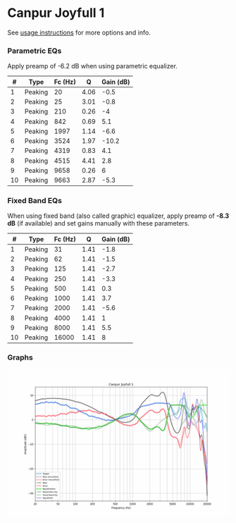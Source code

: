 # Canpur Joyfull 1
See [usage instructions](https://github.com/jaakkopasanen/AutoEq#usage) for more options and info.

### Parametric EQs
Apply preamp of -6.2 dB when using parametric equalizer.

|   # | Type    |   Fc (Hz) |    Q |   Gain (dB) |
|-----|---------|-----------|------|-------------|
|   1 | Peaking |        20 | 4.06 |        -0.5 |
|   2 | Peaking |        25 | 3.01 |        -0.8 |
|   3 | Peaking |       210 | 0.26 |        -4   |
|   4 | Peaking |       842 | 0.69 |         5.1 |
|   5 | Peaking |      1997 | 1.14 |        -6.6 |
|   6 | Peaking |      3524 | 1.97 |       -10.2 |
|   7 | Peaking |      4319 | 0.83 |         4.1 |
|   8 | Peaking |      4515 | 4.41 |         2.8 |
|   9 | Peaking |      9658 | 0.26 |         6   |
|  10 | Peaking |      9663 | 2.87 |        -5.3 |

### Fixed Band EQs
When using fixed band (also called graphic) equalizer, apply preamp of **-8.3 dB** (if available) and set gains manually with these parameters.

|   # | Type    |   Fc (Hz) |    Q |   Gain (dB) |
|-----|---------|-----------|------|-------------|
|   1 | Peaking |        31 | 1.41 |        -1.8 |
|   2 | Peaking |        62 | 1.41 |        -1.5 |
|   3 | Peaking |       125 | 1.41 |        -2.7 |
|   4 | Peaking |       250 | 1.41 |        -3.3 |
|   5 | Peaking |       500 | 1.41 |         0.3 |
|   6 | Peaking |      1000 | 1.41 |         3.7 |
|   7 | Peaking |      2000 | 1.41 |        -5.6 |
|   8 | Peaking |      4000 | 1.41 |         1   |
|   9 | Peaking |      8000 | 1.41 |         5.5 |
|  10 | Peaking |     16000 | 1.41 |         8   |

### Graphs
![](./Canpur%20Joyfull%201.png)
